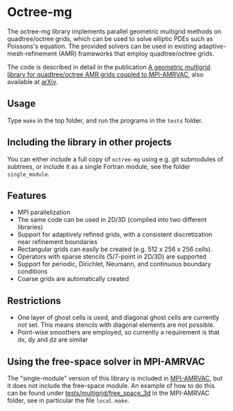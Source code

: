 Octree-mg
==

The octree-mg library implements parallel geometric multigrid methods on
quadtree/octree grids, which can be used to solve elliptic PDEs such as
Poissons's equation. The provided solvers can be used in existing
adaptive-mesh-refinement (AMR) frameworks that employ quadtree/octree grids.

The code is described in detail in the publication [A geometric multigrid library for quadtree/octree AMR grids coupled to MPI-AMRVAC](https://doi.org/10.1016/j.cpc.2019.106866), also available at [arXiv](https://arxiv.org/abs/1901.11370).

## Usage

Type `make` in the top folder, and run the programs in the `tests` folder.

## Including the library in other projects

You can either include a full copy of `octree-mg` using e.g. git submodules of subtrees, or include it as a single Fortran module, see the folder `single_module`.

## Features

* MPI parallelization
* The same code can be used in 2D/3D (compiled into two different libraries)
* Support for adaptively refined grids, with a consistent discretization near refinement boundaries
* Rectangular grids can easily be created (e.g. 512 x 256 x 256 cells).
* Operators with sparse stencils (5/7-point in 2D/3D) are supported
* Support for periodic, Dirichlet, Neumann, and continuous boundary conditions
* Coarse grids are automatically created

## Restrictions

* One layer of ghost cells is used, and diagonal ghost cells are currently not set. This
  means stencils with diagonal elements are not possible.
* Point-wise smoothers are employed, so currently a requirement is that dx, dy and dz are similar

## Using the free-space solver in MPI-AMRVAC

The "single-module" version of this library is included in [MPI-AMRVAC](http://amrvac.org/), but it does not include the free-space module. An example of how to do this can be found under [tests/multigrid/free_space_3d](https://github.com/amrvac/amrvac/tree/master/tests/multigrid/free_space_3d) in the MPI-AMRVAC folder, see in particular the file `local.make`.
